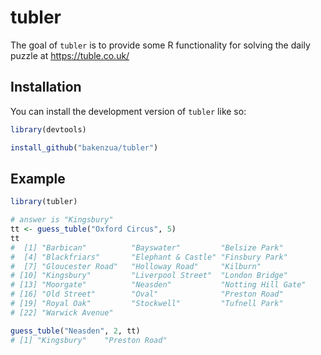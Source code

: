# tubler

<!-- badges: start -->

<!-- badges: end -->

The goal of `tubler` is to provide some R functionality for solving the daily puzzle at <https://tuble.co.uk/>

## Installation

You can install the development version of `tubler` like so:

``` r
library(devtools)

install_github("bakenzua/tubler")
```

## Example

``` r
library(tubler)

# answer is "Kingsbury"
tt <- guess_tuble("Oxford Circus", 5)
tt
#  [1] "Barbican"          "Bayswater"         "Belsize Park"     
#  [4] "Blackfriars"       "Elephant & Castle" "Finsbury Park"    
#  [7] "Gloucester Road"   "Holloway Road"     "Kilburn"          
# [10] "Kingsbury"         "Liverpool Street"  "London Bridge"    
# [13] "Moorgate"          "Neasden"           "Notting Hill Gate"
# [16] "Old Street"        "Oval"              "Preston Road"     
# [19] "Royal Oak"         "Stockwell"         "Tufnell Park"     
# [22] "Warwick Avenue"   

guess_tuble("Neasden", 2, tt)
# [1] "Kingsbury"    "Preston Road"
```
